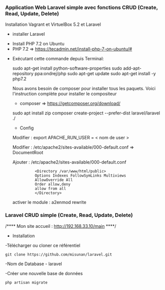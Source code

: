 
### Application Web Laravel simple avec fonctions CRUD (Create, Read, Update, Delete)

Installation Vagrant et VirtuelBox 5.2 et Laravel

* installer Laravel
- Install PHP 7.2 on Ubuntu
- PHP 7.2 => https://tecadmin.net/install-php-7-on-ubuntu/#

* Exécutant cette commande depuis Terminal:

	sudo apt-get install python-software-properties
	sudo add-apt-repository ppa:ondrej/php
	sudo apt-get update
	sudo apt-get install -y php7.2


    Nous avons besoin de composer pour installer tous les paquets. Voici l'instruction complète pour installer le compositeur
    - composer => https://getcomposer.org/download/

    sudo apt install zip
    composer create-project --prefer-dist laravel/laravel ./

    * Config

    Modifier : export APACHE_RUN_USER = < nom de user >

    Modifier :  /etc/apache2/sites-available/000-default.conf => DocumentRoot   

    Ajouter : /etc/apache2/sites-available/000-default.conf

                <Directory /var/www/html/public>   
                Options Indexes FollowSymLinks Multiviews
                AllowOverride All
                Order allow,deny
                allow from all
        	    </Directory>

    activer le module : a2enmod rewrite



### Laravel CRUD simple (Create, Read, Update, Delete) ###

/**** Mon site accueil : http://192.168.33.10/main ****/


* Installation

-Télécharger ou cloner ce référentiel

	git clone https://github.com/misunan/laravel.git

-Nom de Database - laravel

-Créer une nouvelle base de données

	php artisan migrate
